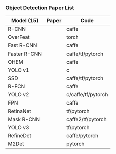 

### Object Detection Paper List



| Model (15)   | Paper | Code               |
| ------------ | ----- | ------------------ |
| R-CNN        |       | caffe              |
| OverFeat     |       | torch              |
| Fast R-CNN   |       | caffe              |
| Faster R-CNN |       | caffe/tf/pytorch   |
| OHEM         |       | caffe              |
| YOLO v1      |       | c                  |
| SSD          |       | caffe/tf/pytorch   |
| R-FCN        |       | caffe              |
| YOLO v2      |       | c/caffe/tf/pytorch |
| FPN          |       | caffe              |
| RetinaNet    |       | tf/pytorch         |
| Mask R-CNN   |       | caffe2/tf/pytorch  |
| YOLO v3      |       | tf/pytorch         |
| RefineDet    |       | caffe/pytorch      |
| M2Det        |       | pytorch            |

